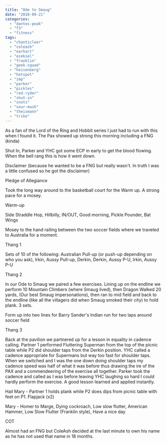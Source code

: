 ```yaml
---
title: "Ode to Smaug"
date: "2018-09-21"
categories: 
  - "dantes-peak"
  - "f3"
  - "fitness"
tags: 
  - "chanticleer"
  - "coleash"
  - "earhart"
  - "ezekiel"
  - "franklin"
  - "geek-squad"
  - "heisenberg"
  - "hotspot"
  - "imp"
  - "parker"
  - "pickles"
  - "red-ryder"
  - "shut-in"
  - "snots"
  - "sour-mash"
  - "theismann"
  - "trike"
---
```


As a fan of the Lord of the Ring and Hobbit series I just had to run with this when I found it. The Pax showed up strong this morning including a FNG (kinda)

Shut In, Parker and YHC got some ECP in early to get the blood flowing. When the bell rang this is how it went down.

Disclaimer (because he wanted to be a FNG but really wasn't. In truth I was a little confused so he got the disclaimer)

Pledge of Allegiance

Took the long way around to the basketball court for the Warm up. A strong pace for a mosey.

Warm-up

Side Straddle Hop, Hillbilly, IN/OUT, Good morning, Pickle Pounder, Bat Wings

Mosey to the hand railing between the two soccer fields where we traveled to Australia for a moment.

Thang 1

Sets of 10 of the following: Australian Pull-up (or push-up depending on who you ask), Irkin, Aussy Pull-up, Derkin, Derkin, Aussy P-U, Irkin, Aussy P-U

Thang 2

In our Ode to Smaug we paired a few exercises. Lining up on the endline we perform 10 Mountain Climbers (where Smaug lived), then Dragon Walked 20 yards, (Our best Smaug impersonations), then ran to mid field and back to the endline (like all the villagers did when Smaug smoked their city) to hold plank. 3 sets.

Form up into two lines for Barry Sander's Indian run for two laps around soccer field

Thang 3

Back at the pavilion we partnered up for a lesson in equality in cadence calling. Partner 1 performed Fluttering Superman from the top of the picnic table while P2 did shoulder taps from the Derkin position. YHC called a cadence appropriate for Supermans but way too fast for shoulder taps. When we switched and I was the one down doing shoulder taps my cadence speed was half of what it was before thus drawing the ire of the PAX and a commendeering of the exercise all together. Parker took the cadence and called as I was before leaving YHC laughing so hard I could hardly perform the exercise. A good lesson learned and applied instantly.

Hail Mary - Partner 1 holds plank while P2 does dips from picnic table with feet on P1. Flapjack (x2)

Mary - Homer to Marge, Dying cockroach, Low slow flutter, American Hammer, Low Slow Flutter (Franklin style), Have a nice day

COT

Almost had an FNG but ColeAsh decided at the last minute to own his name as he has not used that name in 18 months.
